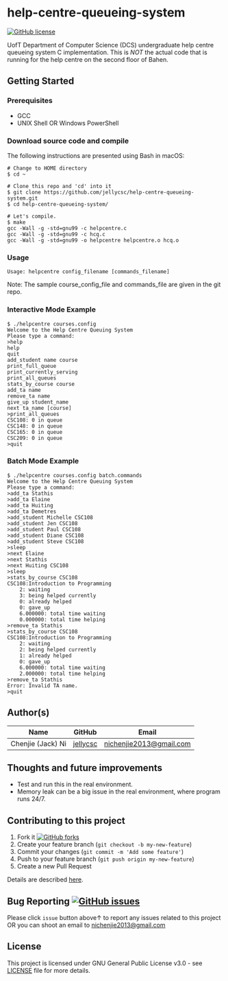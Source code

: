 # help-centre-queueing-system

[![GitHub license](https://img.shields.io/github/license/jellycsc/help-centre-queueing-system.svg)](https://github.com/jellycsc/help-centre-queueing-system/blob/master/LICENSE)

UofT Department of Computer Science (DCS) undergraduate help centre queueing system C implementation. This is *NOT* the actual code that is running for the help centre on the second floor of Bahen.

## Getting Started

### Prerequisites

* GCC
* UNIX Shell OR Windows PowerShell

### Download source code and compile
The following instructions are presented using Bash in macOS:
```
# Change to HOME directory
$ cd ~

# Clone this repo and 'cd' into it
$ git clone https://github.com/jellycsc/help-centre-queueing-system.git
$ cd help-centre-queueing-system/

# Let's compile.
$ make
gcc -Wall -g -std=gnu99 -c helpcentre.c
gcc -Wall -g -std=gnu99 -c hcq.c
gcc -Wall -g -std=gnu99 -o helpcentre helpcentre.o hcq.o
```

### Usage
```
Usage: helpcentre config_filename [commands_filename]
```
Note: The sample course_config_file and commands_file are given in the git repo.

### Interactive Mode Example
```
$ ./helpcentre courses.config 
Welcome to the Help Centre Queuing System
Please type a command:
>help
help
quit
add_student name course
print_full_queue
print_currently_serving
print_all_queues
stats_by_course course
add_ta name
remove_ta name
give_up student_name
next ta_name [course]
>print_all_queues
CSC108: 0 in queue
CSC148: 0 in queue
CSC165: 0 in queue
CSC209: 0 in queue
>quit
```

### Batch Mode Example
```
$ ./helpcentre courses.config batch.commands 
Welcome to the Help Centre Queuing System
Please type a command:
>add_ta Stathis
>add_ta Elaine
>add_ta Huiting
>add_ta Demetres
>add_student Michelle CSC108
>add_student Jen CSC108
>add_student Paul CSC108
>add_student Diane CSC108
>add_student Steve CSC108
>sleep
>next Elaine
>next Stathis
>next Huiting CSC108
>sleep
>stats_by_course CSC108
CSC108:Introduction to Programming 
	2: waiting
	3: being helped currently
	0: already helped
	0: gave_up
	6.000000: total time waiting
	0.000000: total time helping
>remove_ta Stathis
>stats_by_course CSC108
CSC108:Introduction to Programming 
	2: waiting
	2: being helped currently
	1: already helped
	0: gave_up
	6.000000: total time waiting
	2.000000: total time helping
>remove_ta Stathis
Error: Invalid TA name.
>quit
```

## Author(s)

| Name                    | GitHub                                     | Email
| ----------------------- | ------------------------------------------ | -------------------------
| Chenjie (Jack) Ni       | [jellycsc](https://github.com/jellycsc)    | nichenjie2013@gmail.com

## Thoughts and future improvements

* Test and run this in the real environment.
* Memory leak can be a big issue in the real environment, where program runs 24/7.

## Contributing to this project

1. Fork it [![GitHub forks](https://img.shields.io/github/forks/jellycsc/help-centre-queueing-system.svg?style=social&label=Fork&maxAge=2592000)](https://github.com/jellycsc/help-centre-queueing-system/fork)
2. Create your feature branch (`git checkout -b my-new-feature`)
3. Commit your changes (`git commit -m 'Add some feature'`)
4. Push to your feature branch (`git push origin my-new-feature`)
5. Create a new Pull Request

Details are described [here](https://git-scm.com/book/en/v2/GitHub-Contributing-to-a-Project).

## Bug Reporting [![GitHub issues](https://img.shields.io/github/issues/jellycsc/help-centre-queueing-system.svg)](https://github.com/jellycsc/help-centre-queueing-system/issues/)

Please click `issue` button above↑ to report any issues related to this project  
OR you can shoot an email to <nichenjie2013@gmail.com>

## License
This project is licensed under GNU General Public License v3.0 - see [LICENSE](LICENSE) file for more details.
